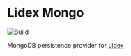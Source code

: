 # Lidex Mongo

![Build](https://github.com/ferromir/lidex-mongo/actions/workflows/build.yml/badge.svg)

MongoDB persistence provider for [Lidex](https://github.com/ferromir/lidex)
